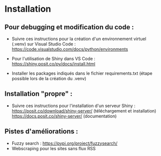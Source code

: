 # Installation

## Pour debugging et modification du code :
- Suivre ces instructions pour la création d'un environnement virtuel (.venv) sur Visual Studio Code : https://code.visualstudio.com/docs/python/environments<br>

- Pour l'utilisation de Shiny dans VS Code : https://shiny.posit.co/py/docs/install.html <br>
 
- Installer les packages indiqués dans le fichier requirements.txt (étape possible lors de la création du .venv)<br>

## Installation "propre" : 
- Suivre ces instructions pour l'installation d'un serveur Shiny :<br>
https://posit.co/download/shiny-server/ (téléchargement et installation) <br>
https://docs.posit.co/shiny-server/ (documentation) <br>

## Pistes d'améliorations :
- Fuzzy search : https://pypi.org/project/fuzzysearch/
- Webscraping pour les sites sans flux RSS
